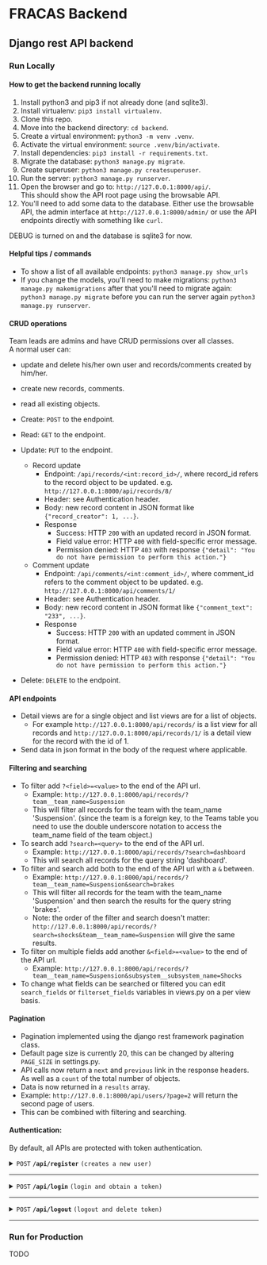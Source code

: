 # FRACAS Backend

## Django rest API backend

### Run Locally

#### How to get the backend running locally

1. Install python3 and pip3 if not already done (and sqlite3).
2. Install virtualenv: `pip3 install virtualenv`.
3. Clone this repo.
4. Move into the backend directory: `cd backend`.
5. Create a virtual environment: `python3 -m venv .venv`.
6. Activate the virtual environment: `source .venv/bin/activate`.
7. Install dependencies: `pip3 install -r requirements.txt`.
8. Migrate the database: `python3 manage.py migrate`.
9. Create superuser: `python3 manage.py createsuperuser`.
10. Run the server: `python3 manage.py runserver`.
11. Open the browser and go to: `http://127.0.0.1:8000/api/`.  
    This should show the API root page using the browsable API.
12. You'll need to add some data to the database. Either use the browsable API, the admin interface at `http://127.0.0.1:8000/admin/` or use the API endpoints directly with something like `curl`.

DEBUG is turned on and the database is sqlite3 for now.

#### Helpful tips / commands

- To show a list of all available endpoints: `python3 manage.py show_urls`
- If you change the models, you'll need to make migrations: `python3 manage.py makemigrations` after that you'll need to migrate again: `python3 manage.py migrate` before you can run the server again `python3 manage.py runserver`.

#### CRUD operations

Team leads are admins and have CRUD permissions over all classes.  
A normal user can:

- update and delete his/her own user and records/comments created by him/her.
- create new records, comments.
- read all existing objects.

- Create: `POST` to the endpoint.

- Read: `GET` to the endpoint.
- Update: `PUT` to the endpoint.
  - Record update
    - Endpoint: `/api/records/<int:record_id>/`, where record_id refers to the record object to be updated. e.g. `http://127.0.0.1:8000/api/records/8/`
    - Header: see Authentication header.
    - Body: new record content in JSON format like `{"record_creator": 1, ...}`.
    - Response
      - Success: HTTP `200` with an updated record in JSON format.
      - Field value error: HTTP `400` with field-specific error message.
      - Permission denied: HTTP `403` with response `{"detail": "You do not have permission to perform this action."}`
  - Comment update
    - Endpoint: `/api/comments/<int:comment_id>/`, where comment_id refers to the comment object to be updated. e.g. `http://127.0.0.1:8000/api/comments/1/`
    - Header: see Authentication header.
    - Body: new record content in JSON format like `{"comment_text": "233", ...}`.
    - Response
      - Success: HTTP `200` with an updated comment in JSON format.
      - Field value error: HTTP `400` with field-specific error message.
      - Permission denied: HTTP `403` with response `{"detail": "You do not have permission to perform this action."}`
- Delete: `DELETE` to the endpoint.

#### API endpoints

- Detail views are for a single object and list views are for a list of objects.
  - For example `http://127.0.0.1:8000/api/records/` is a list view for all records and `http://127.0.0.1:8000/api/records/1/` is a detail view for the record with the id of 1.
- Send data in json format in the body of the request where applicable.

#### Filtering and searching

- To filter add `?<field>=<value>` to the end of the API url.
  - Example: `http://127.0.0.1:8000/api/records/?team__team_name=Suspension`
  - This will filter all records for the team with the team_name 'Suspension'. (since the team is a foreign key, to the Teams table you need to use the double underscore notation to access the team_name field of the team object.)
- To search add `?search=<query>` to the end of the API url.
  - Example: `http://127.0.0.1:8000/api/records/?search=dashboard`
  - This will search all records for the query string 'dashboard'.
- To filter and search add both to the end of the API url with a `&` between.
  - Example: `http://127.0.0.1:8000/api/records/?team__team_name=Suspension&search=brakes`
  - This will filter all records for the team with the team_name 'Suspension' and then search the results for the query string 'brakes'.
  - Note: the order of the filter and search doesn't matter: `http://127.0.0.1:8000/api/records/?search=shocks&team__team_name=Suspension` will give the same results.
- To filter on multiple fields add another `&<field>=<value>` to the end of the API url.
  - Example: `http://127.0.0.1:8000/api/records/?team__team_name=Suspension&subsystem__subsystem_name=Shocks`
- To change what fields can be searched or filtered you can edit `search_fields` or `filterset_fields` variables in views.py on a per view basis.

#### Pagination

- Pagination implemented using the django rest framework pagination class.
- Default page size is currently 20, this can be changed by altering `PAGE_SIZE` in settings.py.
- API calls now return a `next` and `previous` link in the response headers. As well as a `count` of the total number of objects.
- Data is now returned in a `results` array.
- Example: `http://127.0.0.1:8000/api/users/?page=2` will return the second page of users.
- This can be combined with filtering and searching.

#### Authentication:

By default, all APIs are protected with token authentication.

<details>
 <summary><code>POST</code> <code><b>/api/register</b></code> <code>(creates a new user)</code></summary>

##### Parameters

> None

##### Request body

data format: JSON object

> | field name | type     | data type | description                           |
> | ---------- | -------- | --------- | ------------------------------------- |
> | email      | required | string    | user login email, cannot be mempty    |
> | first_name | required | string    | user first name, cannot be empty      |
> | last_name  | required | string    | user last name, cannot be empty       |
> | password1  | required | string    | user password, cannot be empty        |
> | password2  | required | string    | repeat user password, cannot be empty |
> | team       | required | string    | user team, can be empty               |

<details>
<summary>Example</summary>

```json
{
  "email": "FRACAS@student.uwa.edu.au",
  "first_name": "Test",
  "last_name": "User",
  "password1": "12345678",
  "password2": "12345678",
  "team": ""
}
```

</details>

##### Responses

> | http code | content-type       | response content              |
> | --------- | ------------------ | ----------------------------- |
> | `201`     | `applicatoin/json` | Created user object.          |
> | `500`     | `text/html`        | Field-specific error message. |

</details>

---

<details>
 <summary><code>POST</code> <code><b>/api/login</b></code> <code>(login and obtain a token)</code></summary>

##### Parameters

> None

##### Request body

data format: JSON object

> | field name | type     | data type | description                       |
> | ---------- | -------- | --------- | --------------------------------- |
> | username   | required | string    | user login email, cannot be empty |
> | password   | required | string    | user password, cannot be empty    |

<details>
<summary>Example</summary>

```json
{
  "username": "FRACAS@student.uwa.edu.au",
  "password": "12345678"
}
```

</details>

##### Responses

> | http code | content-type       | response content              |
> | --------- | ------------------ | ----------------------------- |
> | `200`     | `applicatoin/json` | `{"token": <token_string>}`   |
> | `400`     | `applicatoin/json` | Field-specific error message. |

</details>

---

<details>
 <summary><code>POST</code> <code><b>/api/logout</b></code> <code>(logout and delete token)</code></summary>

##### Parameters

> None

##### Request header

> | name            | value                  |
> | --------------- | ---------------------- |
> | `Authorization` | `Token <token_string>` |

##### Request body

None

##### Responses

> | http code | content-type       | response content                                             |
> | --------- | ------------------ | ------------------------------------------------------------ |
> | `200`     | `applicatoin/json` | `{"message": "Logged out successfully"}`                     |
> | `401`     | `applicatoin/json` | `{"detail":"Invalid token."}`                                |
> | `401`     | `applicatoin/json` | `{"detail":"Authentication credentials were not provided."}` |

</details>

---

### Run for Production

TODO
